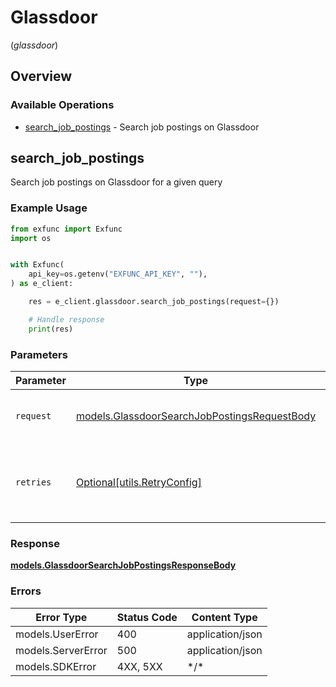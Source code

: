 # Glassdoor
(*glassdoor*)

## Overview

### Available Operations

* [search_job_postings](#search_job_postings) - Search job postings on Glassdoor

## search_job_postings

Search job postings on Glassdoor for a given query

### Example Usage

<!-- UsageSnippet language="python" operationID="glassdoor-search-job-postings" method="post" path="/glassdoor/search-job-postings" -->
```python
from exfunc import Exfunc
import os


with Exfunc(
    api_key=os.getenv("EXFUNC_API_KEY", ""),
) as e_client:

    res = e_client.glassdoor.search_job_postings(request={})

    # Handle response
    print(res)

```

### Parameters

| Parameter                                                                                             | Type                                                                                                  | Required                                                                                              | Description                                                                                           |
| ----------------------------------------------------------------------------------------------------- | ----------------------------------------------------------------------------------------------------- | ----------------------------------------------------------------------------------------------------- | ----------------------------------------------------------------------------------------------------- |
| `request`                                                                                             | [models.GlassdoorSearchJobPostingsRequestBody](../../models/glassdoorsearchjobpostingsrequestbody.md) | :heavy_check_mark:                                                                                    | The request object to use for the request.                                                            |
| `retries`                                                                                             | [Optional[utils.RetryConfig]](../../models/utils/retryconfig.md)                                      | :heavy_minus_sign:                                                                                    | Configuration to override the default retry behavior of the client.                                   |

### Response

**[models.GlassdoorSearchJobPostingsResponseBody](../../models/glassdoorsearchjobpostingsresponsebody.md)**

### Errors

| Error Type         | Status Code        | Content Type       |
| ------------------ | ------------------ | ------------------ |
| models.UserError   | 400                | application/json   |
| models.ServerError | 500                | application/json   |
| models.SDKError    | 4XX, 5XX           | \*/\*              |